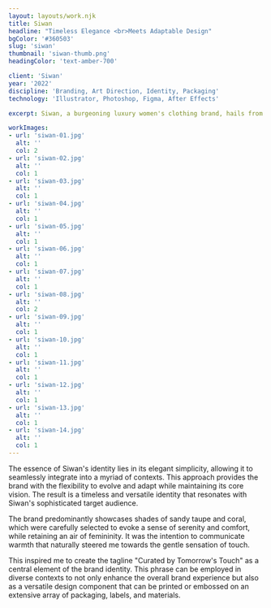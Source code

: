```yaml
---
layout: layouts/work.njk
title: Siwan
headline: "Timeless Elegance <br>Meets Adaptable Design"
bgColor: '#360503'
slug: 'siwan'
thumbnail: 'siwan-thumb.png'
headingColor: 'text-amber-700'

client: 'Siwan'
year: '2022'
discipline: 'Branding, Art Direction, Identity, Packaging'
technology: 'Illustrator, Photoshop, Figma, After Effects'

excerpt: Siwan, a burgeoning luxury women's clothing brand, hails from the vibrant city of Melbourne, Australia. I was commissioned to craft the artistic direction and devise an identity that encapsulated the client's aspirations. The client sought a minimalist and adaptable design, ensuring its suitability for diverse applications.

workImages:
- url: 'siwan-01.jpg'
  alt: ''
  col: 2
- url: 'siwan-02.jpg'
  alt: ''
  col: 1
- url: 'siwan-03.jpg'
  alt: ''
  col: 1
- url: 'siwan-04.jpg'
  alt: ''
  col: 1
- url: 'siwan-05.jpg'
  alt: ''
  col: 1
- url: 'siwan-06.jpg'
  alt: ''
  col: 1
- url: 'siwan-07.jpg'
  alt: ''
  col: 1
- url: 'siwan-08.jpg'
  alt: ''
  col: 2
- url: 'siwan-09.jpg'
  alt: ''
  col: 1
- url: 'siwan-10.jpg'
  alt: ''
  col: 1
- url: 'siwan-11.jpg'
  alt: ''
  col: 1
- url: 'siwan-12.jpg'
  alt: ''
  col: 1
- url: 'siwan-13.jpg'
  alt: ''
  col: 1
- url: 'siwan-14.jpg'
  alt: ''
  col: 1
---
```


The essence of Siwan's identity lies in its elegant simplicity, allowing it to seamlessly integrate into a myriad of contexts. This approach provides the brand with the flexibility to evolve and adapt while maintaining its core vision. The result is a timeless and versatile identity that resonates with Siwan's sophisticated target audience.

The brand predominantly showcases shades of sandy taupe and coral, which were carefully selected to evoke a sense of serenity and comfort, while retaining an air of femininity. It was the intention to communicate warmth that naturally steered me towards the gentle sensation of touch.

This inspired me to create the tagline "Curated by Tomorrow's Touch" as a central element of the brand identity. This phrase can be employed in diverse contexts to not only enhance the overall brand experience but also as a versatile design component that can be printed or embossed on an extensive array of packaging, labels, and materials.